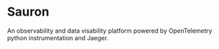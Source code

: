 # Sauron

An observability and data visability platform powered by OpenTelemetry python instrumentation and Jaeger.
